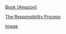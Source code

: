 <!--(dl
(section-meta
    (title Responsibility Process))
)-->

[Book (Amazon)](https://a.co/d/9k6FqhC)

[The Responsibility Process](https://www.youtube.com/watch?v=urcezKRhpoY)

[Image](https://responsibility.com/wp-content/uploads/2020/06/20200528-Rco-PosterDev10refine-1086x1536.jpg)
